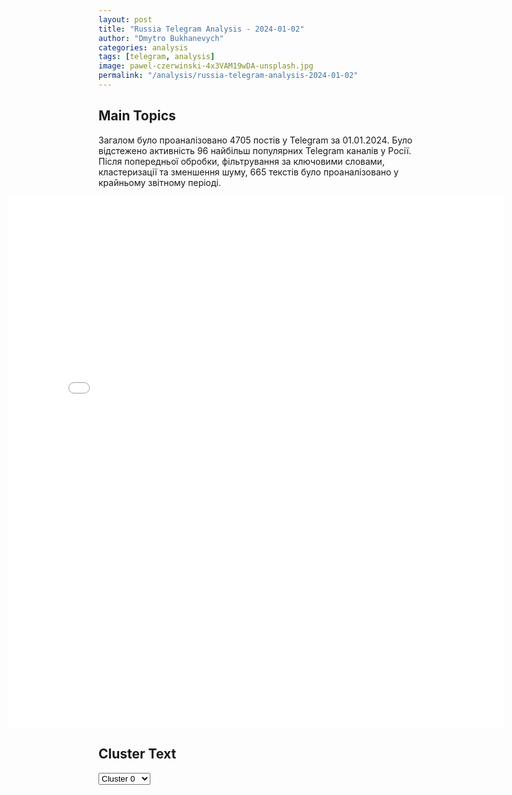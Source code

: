 ```yaml
---
layout: post
title: "Russia Telegram Analysis - 2024-01-02"
author: "Dmytro Bukhanevych"
categories: analysis
tags: [telegram, analysis]
image: pawel-czerwinski-4x3VAM19wDA-unsplash.jpg
permalink: "/analysis/russia-telegram-analysis-2024-01-02"
---
```


<style>
    /* Adjusting iframe-container styles */
    .wide-iframe-container {
        width: calc(100% + 30vw);  /* Extending the width */
        margin-left: -15vw;       /* Negative margin to push to the left */
        overflow: hidden;         /* In case the iframe content spills over */
    }

    .wide-iframe-container iframe {
        width: 100%;  /* Making the iframe take the full width of its container */
        border: none; /* Removing any borders from the iframe */
    }

    /* Toggle mechanism */
    .hidden {
        display: none;
    }
    
    .show-content-target:checked + .show-content {
        display: block;
    }
</style>

<h2>Main Topics</h2>
<p>Загалом було проаналізовано 4705 постів у Telegram за 01.01.2024. Було відстежено активність 96 найбільш популярних Telegram каналів у Росії. Після попередньої обробки, фільтрування за ключовими словами, кластеризації та зменшення шуму, 665 текстів було проаналізовано у крайньому звітному періоді.</p>
<!-- Embedding Main Plotly Visualization -->
<div class="wide-iframe-container">
    <iframe src="{{site.baseurl}}/visualizations/2024-01-02/fig_topics_time.html" height="850"></iframe>
</div>


<h2>Cluster Text</h2>

<!-- Dropdown to select a cluster -->
<select id="clusterSelector" onchange="displayClusterText()">
<option value="0">Cluster 0</option><option value="1">Cluster 1</option><option value="2">Cluster 2</option><option value="3">Cluster 3</option><option value="4">Cluster 4</option><option value="5">Cluster 5</option><option value="6">Cluster 6</option><option value="7">Cluster 7</option><option value="8">Cluster 8</option><option value="9">Cluster 9</option><option value="10">Cluster 10</option><option value="11">Cluster 11</option><option value="12">Cluster 12</option><option value="13">Cluster 13</option><option value="14">Cluster 14</option>
</select>

<!-- Display area for the selected cluster's text -->
<div id="clusterTextDisplay" class="hidden"></div>

<script type="text/javascript">
    var clusterDetails = {"0": "<b>Total Posts:</b> 37<br><b>Date:</b> 2024-01-01 15:50:23+00:00<br><b>Author:</b> ostashkonews<br><b>Link:</b> https://t.me/s/OstashkoNews/112921<br><b>Subscribers:</b> 355607<br><b>Text:</b> \u0422\u0435\u043a\u0441\u0442: \u2716\ufe0f \u0412 \u0427\u0435\u043b\u044f\u0431\u0438\u043d\u0441\u043a\u0435 \u043c\u0438\u0433\u0440\u0430\u043d\u0442\u044b \u0441 \u043f\u0430\u043b\u043a\u0430\u043c\u0438 \u0438 \u043f\u0435\u0440\u0446\u043e\u0432\u043a\u043e\u0439 \u043d\u0430\u043f\u0430\u043b\u0438 \u043d\u0430 \u0443\u0447\u0430\u0441\u0442\u043d\u0438\u043a\u043e\u0432 \u0421\u0412\u041e\u0412 \u043d\u043e\u0432\u043e\u0433\u043e\u0434\u043d\u044e\u044e \u043d\u043e\u0447\u044c \u0432\u043e\u0435\u043d\u043d\u044b\u0435 \u0441 \u0436\u0435\u043d\u0430\u043c\u0438 \u0436\u0434\u0430\u043b\u0438 \u0442\u0430\u043a\u0441\u0438 \u043d\u0430 \u0443\u043b\u0438\u0446\u0435, \u043a\u043e\u0433\u0434\u0430 \u043d\u0430 \u043d\u0438\u0445 \u043d\u0430\u043f\u0430\u043b\u0430 \u0433\u0440\u0443\u043f\u043f\u0430 \u043f\u044c\u044f\u043d\u044b\u0445 \u0438 \u0432\u043e\u043e\u0440\u0443\u0436\u0435\u043d\u043d\u044b\u0445 \u0431\u0438\u0442\u0430\u043c\u0438 \u0434\u0435\u0442\u0435\u0439 \u043c\u0438\u0433\u0440\u0430\u043d\u0442\u043e\u0432. \u041d\u0435\u0430\u0434\u0435\u043a\u0432\u0430\u0442\u044b \u043a\u0440\u0438\u0447\u0430\u043b\u0438 \u043d\u0435\u0446\u0435\u043d\u0437\u0443\u0440\u043d\u043e\u0439 \u0431\u0440\u0430\u043d\u044c\u044e \u0438 \u0432\u0435\u043b\u0438 \u0441\u0435\u0431\u044f \u043e\u0447\u0435\u043d\u044c \u0430\u0433\u0440\u0435\u0441\u0441\u0438\u0432\u043d\u043e, \u043e\u043d\u0438 \u0437\u0430\u043b\u0438\u043b\u0438 \u043f\u0435\u0440\u0446\u043e\u0432\u043a\u043e\u0439 \u0432\u0435\u0442\u0435\u0440\u0430\u043d\u0430 \u0421\u0412\u041e \u0438 \u043d\u0430\u0447\u0430\u043b\u0438 \u0434\u0440\u0430\u043a\u0443 \u0441 \u0432\u043e\u0435\u043d\u043d\u044b\u043c\u0438.\u2757\ufe0f \u0412\u043e\u0437\u0431\u0443\u0436\u0434\u0435\u043d\u043e \u0443\u0433\u043e\u043b\u043e\u0432\u043d\u043e\u0435 \u0434\u0435\u043b\u043e \u043f\u043e \u0441\u0442\u0430\u0442\u044c\u0435 \u00ab\u0445\u0443\u043b\u0438\u0433\u0430\u043d\u0441\u0442\u0432\u043e\u00bb, \u043d\u043e \u043f\u0440\u0435\u0441\u0442\u0443\u043f\u043d\u0438\u043a\u043e\u0432 \u043f\u043e\u043a\u0430 \u043d\u0435 \u043d\u0430\u0448\u043b\u0438. \u0413\u043b\u0430\u0432\u0430 \u0421\u041a \u0411\u0430\u0441\u0442\u0440\u044b\u043a\u0438\u043d \u043f\u043e\u0442\u0440\u0435\u0431\u043e\u0432\u0430\u043b \u0434\u043e\u043a\u043b\u0430\u0434 \u043e \u043d\u0430\u043f\u0430\u0434\u0435\u043d\u0438\u0438 \u043c\u0438\u0433\u0440\u0430\u043d\u0442\u043e\u0432 \u043d\u0430 \u0443\u0447\u0430\u0441\u0442\u043d\u0438\u043a\u043e\u0432 \u0421\u0412\u041e \u0432 \u0427\u0435\u043b\u044f\u0431\u0438\u043d\u0441\u043a\u0435.", "1": "<b>Total Posts:</b> 51<br><b>Date:</b> 2024-01-01 12:04:26+00:00<br><b>Author:</b> skurlatovlive<br><b>Link:</b> https://t.me/s/skurlatovlive/12411<br><b>Subscribers:</b> 354928<br><b>Text:</b> \u0422\u0435\u043a\u0441\u0442: \"\u041c\u044b \u043a\u043e\u043d\u0435\u0447\u043d\u043e \u043c\u043e\u0436\u0435\u043c \u0443\u0434\u0430\u0440\u0438\u0442\u044c \u043f\u043e \u043f\u043b\u043e\u0449\u0430\u0434\u044f\u043c \u0438 \u0432 \u041a\u0438\u0435\u0432\u0435, \u0438 \u0432 \u043b\u044e\u0431\u043e\u043c \u0434\u0440\u0443\u0433\u043e\u043c \u0433\u043e\u0440\u043e\u0434\u0435, \u044f \u043f\u043e\u043d\u0438\u043c\u0430\u044e, \u0443 \u043c\u0435\u043d\u044f \u0432\u0441\u0435 \u043a\u0438\u043f\u0438\u0442, \u043d\u043e \u0447\u0442\u043e, \u043d\u0430\u043c \u043d\u0443\u0436\u043d\u043e \u0443\u0434\u0430\u0440\u0438\u0442\u044c \u043f\u043e \u043c\u0438\u0440\u043d\u044b\u043c? \u041d\u0435\u0442, \u043c\u044b \u0431\u044c\u0451\u043c \u043f\u043e \u0432\u043e\u0435\u043d\u043d\u044b\u043c \u043e\u0431\u044a\u0435\u043a\u0442\u0430\u043c, \u0442\u0430\u043a \u0438 \u0431\u0443\u0434\u0435\u043c \u0434\u0435\u043b\u0430\u0442\u044c\" \u2014 \u041f\u0443\u0442\u0438\u043d.                                                                                   \u041f\u043e\u043b\u043d\u043e\u0441\u0442\u044c\u044e \u0441\u043e\u0433\u043b\u0430\u0441\u043d\u044b \u0441 \u0412\u043b\u0430\u0434\u0438\u043c\u0438\u0440\u043e\u043c \u0412\u043b\u0430\u0434\u0438\u043c\u0438\u0440\u043e\u0432\u0438\u0447\u0435\u043c! \u0420\u043e\u0441\u0441\u0438\u0438 \u0432 \u0446\u0435\u043b\u044f\u0445 \u043b\u0438\u043a\u0432\u0438\u0434\u0430\u0446\u0438\u0438 \u0446\u0435\u043d\u0442\u0440\u0430 \u0443\u043f\u0440\u0430\u0432\u043b\u0435\u043d\u0438\u044f \u0441\u043e \u0441\u0442\u043e\u0440\u043e\u043d\u044b \u0437\u0430\u043e\u043a\u0435\u0430\u043d\u0441\u043a\u0438\u0445 \u00ab\u043f\u0430\u0440\u0442\u043d\u0435\u0440\u043e\u0432\u00bb \u043f\u0440\u0435\u0434\u0441\u0442\u043e\u0438\u0442 (\u0438 80% \u043d\u0430\u0441\u0435\u043b\u0435\u043d\u0438\u044f \u0420\u043e\u0441\u0441\u0438\u0438 \u043f\u043e\u0434\u0434\u0435\u0440\u0436\u0438\u0432\u0430\u0435\u0442 \u044d\u0442\u043e) \u0443\u043d\u0438\u0447\u0442\u043e\u0436\u0438\u0442\u044c \u0417\u0435\u043b\u0435\u043d\u0441\u043a\u043e\u0433\u043e \u0438 \u0433\u043b\u0430\u0432\u0430\u0440\u0435\u0439 \u0443\u043a\u0440\u043e-\u0444\u0430\u0448\u0438\u0441\u0442\u0441\u043a\u043e\u0439 \u0445\u0443\u043d\u0442\u044b, \u043d\u0430\u043d\u0435\u0441\u0442\u0438 \u0443\u0434\u0430\u0440\u044b \u043f\u043e \u0412\u041e\u0415\u041d\u041d\u041e-\u041f\u041e\u041b\u0418\u0422\u0418\u0427\u0415\u0421\u041a\u0418\u041c \u0446\u0435\u043d\u0442\u0440\u0430\u043c \u043f\u0440\u0438\u043d\u044f\u0442\u0438\u044f \u0442\u0435\u0440\u0440\u043e\u0440\u0438\u0441\u0442\u0438\u0447\u0435\u0441\u043a\u0438\u0445 \u0440\u0435\u0448\u0435\u043d\u0438\u0439 \u0432 \u041a\u0438\u0435\u0432\u0435 - \u0448\u0442\u0430\u0431\u044b \u0412\u0421\u0423, \u0421\u0411\u0423, \u0413\u0423\u0420, \u043e\u0444\u0438\u0441\u0430\u043c \u0437\u0435\u043b\u0435\u043d\u0441\u043a\u043e\u0433\u043e, \u0420\u0430\u0434\u0435, \u043f\u0440\u0430\u0432\u0438\u0442\u0435\u043b\u044c\u0441\u0442\u0432\u0443 \u0441\u0430\u0442\u0430\u043d\u0438\u0441\u0442\u043e\u0432-\u043d\u0435\u043e\u0431\u0430\u043d\u0434\u0435\u0440\u043e\u0432\u0446\u0435\u0432, \u0431\u0443\u043d\u043a\u0435\u0440\u0430\u043c, \u0442\u043e \u0435\u0441\u0442\u044c \u043f\u043e \u0417\u0410\u041a\u041e\u041d\u041d\u042b\u041c \u0446\u0435\u043b\u044f\u043c \u0432\u0440\u0430\u0433\u0430, \u0430 \u043d\u0435 \u043f\u043e \u00ab\u043c\u0438\u0440\u043d\u044b\u043c \u0436\u0438\u0442\u0435\u043b\u044f\u043c\u00bb. \u041c\u0418\u0420\u041d\u041e\u0415 \u043d\u0430\u0441\u0435\u043b\u0435\u043d\u0438\u0435 \u043d\u0438\u043a\u0442\u043e \u0412\u0430\u0441 \u043d\u0435 \u043f\u0440\u0438\u0437\u044b\u0432\u0430\u0435\u0442 \u0431\u043e\u043c\u0431\u0438\u0442\u044c - \u044d\u0442\u043e \u043d\u0430\u0440\u0440\u0430\u0442\u0438\u0432\u044b \u043b\u0436\u0438\u0432\u044b\u0445 \u043b\u0438\u0431\u0435\u0440\u0430\u0441\u0442\u043e\u0432, \u043a\u043e\u0442\u043e\u0440\u044b\u0435 \u043f\u0443\u0434\u0440\u044f\u0442 \u0412\u0430\u043c \u043c\u043e\u0437\u0433\u0438 \u0438 \u043d\u0435 \u0434\u0430\u044e\u0442 \u043f\u0440\u0438\u043d\u044f\u0442\u044c \u0441\u043f\u0440\u0430\u0432\u0435\u0434\u043b\u0438\u0432\u043e\u0435 \u0440\u0435\u0448\u0435\u043d\u0438\u0435 \u043f\u043e \u043d\u0430\u0441\u0442\u0443\u043f\u043b\u0435\u043d\u0438\u044e \u0438 \u0443\u043d\u0438\u0447\u0442\u043e\u0436\u0435\u043d\u0438\u044e \u0432\u0440\u0430\u0433\u0430, \u0434\u043b\u044f \u0447\u0435\u0433\u043e \u0443 \u043d\u0430\u0441 \u0435\u0441\u0442\u044c \u0432\u0441\u0435 \u0432\u043e\u0437\u043c\u043e\u0436\u043d\u043e\u0441\u0442\u0438 \u0438 \u0441\u0438\u043b\u044b, \u043d\u043e \u043d\u0435\u0442 \u043f\u043e\u043b\u0438\u0442\u0438\u0447\u0435\u0441\u043a\u043e\u0433\u043e \u0440\u0435\u0448\u0435\u043d\u0438\u044f. \u0416\u0434\u0451\u043c \u0432 \u043d\u043e\u0432\u043e\u043c \u0433\u043e\u0434\u0443, \u0436\u0435\u043b\u0430\u0442\u0435\u043b\u044c\u043d\u043e \u0432 \u044f\u043d\u0432\u0430\u0440\u0435, \u0448\u0438\u0440\u043e\u043a\u043e\u0433\u043e \u043d\u0430\u0441\u0442\u0443\u043f\u043b\u0435\u043d\u0438\u044f \u0438 \u0434\u0432\u0438\u0436\u0435\u043d\u0438\u044f \u043a \u041f\u043e\u0431\u0435\u0434\u0435, \u043a\u043e\u0442\u043e\u0440\u043e\u0435 \u0434\u043b\u044f \u043f\u043e\u0434\u0430\u0432\u043b\u044f\u044e\u0449\u0435\u0433\u043e \u0431\u043e\u043b\u044c\u0448\u0438\u043d\u0441\u0442\u0432\u0430 \u0440\u043e\u0441\u0441\u0438\u044f\u043d \u0431\u0443\u0434\u0435\u0442 \u0441\u0447\u0438\u0442\u0430\u0442\u044c\u0441\u044f \u0434\u043e\u0441\u0442\u0438\u0433\u043d\u0443\u0442\u043e\u0439 \u041b\u0418\u0428\u042c \u043f\u0440\u0438 \u043e\u0434\u043d\u043e\u043c \u0443\u0441\u043b\u043e\u0432\u0438\u0438 - \u0444\u0438\u043d\u0430\u043b\u044c\u043d\u043e\u043c \u043f\u0440\u0438\u0441\u043e\u0435\u0434\u0438\u043d\u0435\u043d\u0438\u0438 \u0431\u044b\u0432\u0448\u0435\u0433\u043e \"\u0433\u043e\u0441\u0443\u0434\u0430\u0440\u0441\u0442\u0432\u0430\" \u0443\u043a\u0440\u0430\u0438\u043d\u0430 \u043a \u0420\u043e\u0441\u0441\u0438\u0439\u0441\u043a\u043e\u0439 \u0424\u0435\u0434\u0435\u0440\u0430\u0446\u0438\u0438. \u041a\u043e\u043d\u0435\u0447\u043d\u043e, \u043c\u044b \u043f\u043e\u0434\u0434\u0435\u0440\u0436\u0438\u0432\u0430\u0435\u043c \u043d\u0430\u0448\u0435\u0433\u043e \u041f\u0440\u0435\u0437\u0438\u0434\u0435\u043d\u0442\u0430 \u0438 \u0443\u0432\u0435\u0440\u0435\u043d\u044b, \u0447\u0442\u043e \u043e\u043d \u043e\u0434\u0435\u0440\u0436\u0438\u0442 \u0443\u0431\u0435\u0434\u0438\u0442\u0435\u043b\u044c\u043d\u0443\u044e \u041f\u043e\u0431\u0435\u0434\u0443 \u043d\u0430 \u0432\u044b\u0431\u043e\u0440\u0430\u0445. \u0418 \u043d\u0430\u043c \u0436\u0438\u0437\u043d\u0435\u043d\u043d\u043e \u043d\u0435\u043e\u0431\u0445\u043e\u0434\u0438\u043c\u043e \u0434\u043e\u0431\u0438\u0442\u044c\u0441\u044f \u043f\u043e\u0440\u0430\u0436\u0435\u043d\u0438\u044f \u0432\u043d\u0443\u0442\u0440\u0435\u043d\u043d\u0435\u0433\u043e \u0432\u0440\u0430\u0433\u0430, \u0448\u0435\u0441\u0442\u043e\u0439 \u043a\u043e\u043b\u043e\u043d\u043d\u044b \u0432\u043e \u0432\u043b\u0430\u0441\u0442\u0438 \u0438 \u043f\u043e\u0434\u043a\u043e\u043d\u0442\u0440\u043e\u043b\u044c\u043d\u044b\u0445 \u0435\u0439 \u0446\u0435\u043d\u0442\u0440\u0430\u043b\u044c\u043d\u044b\u0445 \u0421\u041c\u0418, \"\u043f\u0430\u0440\u0442\u0438\u0438 \u043c\u0438\u0440\u0430 \u0438 \u0438\u0437\u043c\u0435\u043d\u044b\", \u043a\u043e\u0442\u043e\u0440\u044b\u0435 \u043a\u0430\u043a \u0440\u0430\u0437 \u0438 \u0443\u0432\u0435\u0449\u0435\u0432\u0430\u044e\u0442 \u043e \u043f\u0440\u0435\u0434\u0430\u0442\u0435\u043b\u044c\u0441\u043a\u043e\u043c \u0440\u0435\u0448\u0435\u043d\u0438\u0438 \u043f\u043e \u0441\u043e\u0445\u0440\u0430\u043d\u0435\u043d\u0438\u044e \"\u043d\u0435\u0437\u0430\u0432\u0438\u0441\u0438\u043c\u043e\u0439\" \u0443\u043a\u0440\u0430\u0438\u043d\u044b, \u0431\u0430\u043d\u0434\u044b \u0437\u0435\u043b\u0435\u043d\u0441\u043a\u043e\u0433\u043e \u0438 \u043d\u0435\u0434\u043e\u043f\u0443\u0449\u0435\u043d\u0438\u044e \u043f\u0440\u043e\u0432\u0435\u0434\u0435\u043d\u0438\u044f \u043f\u043e\u043b\u0438\u0442\u0438\u043a\u0438 \u0438\u0440\u0440\u0435\u0434\u0435\u043d\u0442\u044b, \u0442\u043e \u0435\u0441\u0442\u044c \u0432\u043e\u0441\u0441\u043e\u0435\u0434\u0438\u043d\u0435\u043d\u0438\u044f \u0442\u0440\u0438\u0435\u0434\u0438\u043d\u043e\u0433\u043e \u0440\u0443\u0441\u0441\u043a\u043e\u0433\u043e \u043d\u0430\u0440\u043e\u0434\u0430 \u0432 \u043e\u0434\u043d\u043e \u0433\u043e\u0441\u0443\u0434\u0430\u0440\u0441\u0442\u0432\u043e, \u0440\u0430\u0441\u0447\u043b\u0435\u043d\u0451\u043d\u043d\u043e\u0435 \u043f\u0440\u0435\u0441\u0442\u0443\u043f\u043d\u044b\u043c\u0438 \u0431\u0435\u043b\u043e\u0432\u0435\u0436\u0441\u043a\u0438\u043c\u0438 \u0441\u043e\u0433\u043b\u0430\u0448\u0435\u043d\u0438\u044f\u043c\u0438 1991 \u0433. \u0432\u043e\u043f\u0440\u0435\u043a\u0438 \u0440\u0435\u0448\u0435\u043d\u0438\u044f\u043c \u0440\u0430\u043d\u0435\u0435 \u043f\u0440\u043e\u0432\u0435\u0434\u0435\u043d\u043d\u043e\u0433\u043e \u0420\u0435\u0444\u0435\u0440\u0435\u043d\u0434\u0443\u043c\u0430 \u043e \u0441\u043e\u0445\u0440\u0430\u043d\u0435\u043d\u0438\u0438 \u0421\u0421\u0421\u0420. \u0422\u0430\u043a\u043e\u0432 \u043d\u0430\u0448 \u043d\u0430\u0440\u043e\u0434\u043d\u044b\u0439 \u0438\u0437\u0431\u0438\u0440\u0430\u0442\u0435\u043b\u044c\u043d\u044b\u0439 \u041d\u0410\u041a\u0410\u0417: \u0432 \u0443\u0441\u043b\u043e\u0432\u0438\u044f\u0445 \u0438\u0433\u0440\u044b, \u0437\u0430\u0442\u0435\u044f\u043d\u043d\u043e\u0439 \u043d\u0435 \u043d\u0430\u043c\u0438, \u044d\u0442\u043e \u0441\u0442\u0430\u0432\u043a\u0430 \u043c\u0435\u0436\u0434\u0443 \u0436\u0438\u0437\u043d\u044c\u044e \u0438 \u0441\u043c\u0435\u0440\u0442\u044c\u044e. \u0418 \u043f\u0440\u0438\u0448\u043b\u043e \u0432\u0440\u0435\u043c\u044f \u043d\u0430\u043a\u043e\u043d\u0435\u0446-\u0442\u043e \u043f\u0440\u0438\u043d\u044f\u0442\u044c \u0441\u0443\u0434\u044c\u0431\u043e\u043d\u043e\u0441\u043d\u043e\u0435 \u0440\u0435\u0448\u0435\u043d\u0438\u0435. \u0418\u0431\u043e \u0442\u0440\u0435\u0442\u044c\u0435\u0433\u043e \u043d\u0435 \u0434\u0430\u043d\u043e\u2026", "2": "<b>Total Posts:</b> 21<br><b>Date:</b> 2024-01-01 18:24:14+00:00<br><b>Author:</b> dmitrynikotin<br><b>Link:</b> https://t.me/s/dmitrynikotin/15979<br><b>Subscribers:</b> 640596<br><b>Text:</b> \u0422\u0435\u043a\u0441\u0442: \u2757\ufe0f\ud83c\uddec\ud83c\udde7\u041b\u043e\u043d\u0434\u043e\u043d \u043d\u0430\u043c\u0435\u0440\u0435\u043d \u0437\u0430\u0442\u044f\u043d\u0443\u0442\u044c \u0443\u043a\u0440\u0430\u0438\u043d\u0441\u043a\u0438\u0439 \u043a\u043e\u043d\u0444\u043b\u0438\u043a\u0442, \u0441\u043e\u043e\u0431\u0449\u0430\u0435\u0442 The Times \u0441\u043e \u0441\u0441\u044b\u043b\u043a\u043e\u0439 \u043d\u0430 \u0438\u043d\u0444\u043e\u0440\u043c\u0430\u0442\u043e\u0440\u0430 \u0438\u0437 \u043f\u0440\u0430\u0432\u0438\u0442\u0435\u043b\u044c\u0441\u0442\u0432\u0435\u043d\u043d\u044b\u0445 \u0447\u0438\u043d\u043e\u0432\u043d\u0438\u043a\u043e\u0432.\"\u0412\u0435\u043b\u0438\u043a\u043e\u0431\u0440\u0438\u0442\u0430\u043d\u0438\u044f \u0438 \u0434\u0440\u0443\u0433\u0438\u0435 \u0435\u0432\u0440\u043e\u043f\u0435\u0439\u0441\u043a\u0438\u0435 \u0441\u0442\u0440\u0430\u043d\u044b \"\u0437\u0430\u043f\u0443\u0441\u0442\u0438\u043b\u0438 \u043c\u0435\u0445\u0430\u043d\u0438\u0437\u043c\", \u0447\u0442\u043e\u0431\u044b \u0433\u0430\u0440\u0430\u043d\u0442\u0438\u0440\u043e\u0432\u0430\u0442\u044c \u043f\u043e\u043c\u043e\u0449\u044c \u0423\u043a\u0440\u0430\u0438\u043d\u0435 (\u0432 \u043a\u043e\u043d\u0444\u043b\u0438\u043a\u0442\u0435) \u043f\u0440\u043e\u0442\u0438\u0432 \u0420\u043e\u0441\u0441\u0438\u0438 \u0431\u0435\u0437 \u0443\u0447\u0430\u0441\u0442\u0438\u044f \u0421\u0428\u0410, \u0435\u0441\u043b\u0438 \u0414\u043e\u043d\u0430\u043b\u044c\u0434 \u0422\u0440\u0430\u043c\u043f \u043f\u0440\u0438\u0434\u0435\u0442 \u043a \u0432\u043b\u0430\u0441\u0442\u0438\", \u0441\u043e\u043e\u0431\u0449\u0430\u0435\u0442 \u0433\u0430\u0437\u0435\u0442\u0430.\u0414\u043b\u044f \u044d\u0442\u043e\u0433\u043e \u0431\u0440\u0438\u0442\u0430\u043d\u0441\u043a\u0438\u0435 \u043c\u0438\u043d\u0438\u0441\u0442\u0440\u044b \u043f\u044b\u0442\u0430\u044e\u0442\u0441\u044f \u043d\u0430\u0440\u0430\u0441\u0442\u0438\u0442\u044c \u043f\u0440\u043e\u0438\u0437\u0432\u043e\u0434\u0441\u0442\u0432\u0435\u043d\u043d\u044b\u0435 \u043c\u043e\u0449\u043d\u043e\u0441\u0442\u0438 \u043f\u043e \u0432\u0441\u0435\u043c\u0443 \u043a\u043e\u043d\u0442\u0438\u043d\u0435\u043d\u0442\u0443, \u0447\u0442\u043e\u0431\u044b \u043f\u0440\u043e\u0434\u043b\u0438\u0442\u044c \u043a\u043e\u043d\u0444\u043b\u0438\u043a\u0442 \u0441 \u0420\u0424.\u0414\u043c\u0438\u0442\u0440\u0438\u0439 \u041d\u0438\u043a\u043e\u0442\u0438\u043d. \u041f\u043e\u0434\u043f\u0438\u0441\u0430\u0442\u044c\u0441\u044f!", "3": "<b>Total Posts:</b> 17<br><b>Date:</b> 2024-01-01 20:04:11+00:00<br><b>Author:</b> bbbreaking<br><b>Link:</b> https://t.me/s/bbbreaking/172779<br><b>Subscribers:</b> 1554028<br><b>Text:</b> \u0422\u0435\u043a\u0441\u0442: \u26a1\ufe0f\u0412\u043e\u0435\u043d\u043d\u044b\u0435 \u043a\u0430\u0442\u0435\u0440\u0430 \u0445\u0443\u0441\u0438\u0442\u043e\u0432 \u0438 \u0430\u043c\u0435\u0440\u0438\u043a\u0430\u043d\u0441\u043a\u0438\u0439 \u043a\u043e\u0440\u0430\u0431\u043b\u044c \u0441\u0442\u043e\u043b\u043a\u043d\u0443\u043b\u0438\u0441\u044c \u0432 \u041a\u0440\u0430\u0441\u043d\u043e\u043c \u043c\u043e\u0440\u0435 \u2014 Sky News Arabia \u0441\u043e \u0441\u0441\u044b\u043b\u043a\u043e\u0439 \u043d\u0430 \u0439\u0435\u043c\u0435\u043d\u0441\u043a\u0438\u0435 \u0438\u0441\u0442\u043e\u0447\u043d\u0438\u043a\u0438", "4": "<b>Total Posts:</b> 18<br><b>Date:</b> 2024-01-01 04:20:27+00:00<br><b>Author:</b> mod_russia<br><b>Link:</b> https://t.me/s/mod_russia/34202<br><b>Subscribers:</b> 530814<br><b>Text:</b> \u0422\u0435\u043a\u0441\u0442: \u0420\u0430\u0441\u0447\u0435\u0442\u044b \u0420\u0421\u0417\u041e \u00ab\u0413\u0440\u0430\u0434\u00bb \u0433\u0440\u0443\u043f\u043f\u0438\u0440\u043e\u0432\u043a\u0438 \u0432\u043e\u0439\u0441\u043a \u00ab\u0414\u043d\u0435\u043f\u0440\u00bb \u0443\u043d\u0438\u0447\u0442\u043e\u0436\u0438\u043b\u0438 \u0436\u0438\u0432\u0443\u044e \u0441\u0438\u043b\u0443 \u043f\u0440\u043e\u0442\u0438\u0432\u043d\u0438\u043a\u0430 \u043d\u0430 \u043f\u0440\u0430\u0432\u043e\u043c \u0431\u0435\u0440\u0435\u0433\u0443 \u0414\u043d\u0435\u043f\u0440\u0430\u0420\u0430\u0441\u0447\u0435\u0442\u044b \u0431\u043e\u0435\u0432\u044b\u0445 \u043c\u0430\u0448\u0438\u043d \u043f\u043e\u043b\u0443\u0447\u0438\u043b\u0438 \u043e\u0442 \u0430\u0440\u0442\u043a\u043e\u0440\u0440\u0435\u043a\u0442\u0438\u0440\u043e\u0432\u0449\u0438\u043a\u043e\u0432 \u043a\u043e\u043e\u0440\u0434\u0438\u043d\u0430\u0442\u044b \u0441\u043a\u043e\u043f\u043b\u0435\u043d\u0438\u044f \u0436\u0438\u0432\u043e\u0439 \u0441\u0438\u043b\u044b \u0412\u0421\u0423. \u041f\u043e\u0441\u043b\u0435 \u043d\u0435\u0441\u043a\u043e\u043b\u044c\u043a\u0438\u0445 \u043f\u0440\u0438\u0441\u0442\u0440\u0435\u043b\u043e\u0447\u043d\u044b\u0445 \u0432\u044b\u0441\u0442\u0440\u0435\u043b\u043e\u0432 \u0440\u0430\u0441\u0447\u0435\u0442 \u00ab\u0413\u0440\u0430\u0434\u0430\u00bb \u0437\u0430\u043b\u043f\u043e\u043c \u043e\u0442\u043f\u0440\u0430\u0432\u0438\u043b \u0432\u0435\u0441\u044c \u043e\u0441\u0442\u0430\u0432\u0448\u0438\u0439\u0441\u044f \u00ab\u043f\u0430\u043a\u0435\u0442\u00bb \u043f\u043e \u043f\u0440\u043e\u0442\u0438\u0432\u043d\u0438\u043a\u0443.\u0421\u043b\u0430\u0436\u0435\u043d\u043d\u0430\u044f \u0440\u0430\u0431\u043e\u0442\u0430 \u0440\u0435\u0430\u043a\u0442\u0438\u0432\u043d\u043e\u0439 \u0430\u0440\u0442\u0438\u043b\u043b\u0435\u0440\u0438\u0438 \u0438 \u043f\u043e\u0434\u0440\u0430\u0437\u0434\u0435\u043b\u0435\u043d\u0438\u0439 \u0440\u0430\u0437\u0432\u0435\u0434\u043a\u0438 \u043f\u043e\u0437\u0432\u043e\u043b\u044f\u0435\u0442 \u043e\u043f\u0435\u0440\u0430\u0442\u0438\u0432\u043d\u043e \u0443\u043d\u0438\u0447\u0442\u043e\u0436\u0430\u0442\u044c \u0432\u043d\u043e\u0432\u044c \u0432\u044b\u044f\u0432\u043b\u0435\u043d\u043d\u044b\u0435 \u0446\u0435\u043b\u0438.\ud83d\udd39\u00a0\u041c\u0438\u043d\u043e\u0431\u043e\u0440\u043e\u043d\u044b \u0420\u043e\u0441\u0441\u0438\u0438", "5": "<b>Total Posts:</b> 21<br><b>Date:</b> 2024-01-01 14:32:46+00:00<br><b>Author:</b> wargonzo<br><b>Link:</b> https://t.me/s/wargonzo/17356<br><b>Subscribers:</b> 1096480<br><b>Text:</b> \u0422\u0435\u043a\u0441\u0442: \u26a1\ufe0f\u0412\u0438\u0434\u0435\u043e\u26a1\ufe0f\u041a\u0430\u043a \u043e\u0442\u043f\u0440\u0430\u0437\u0434\u043d\u043e\u0432\u0430\u043b\u0438 \u041d\u043e\u0432\u044b\u0439 \u0433\u043e\u0434 \u0433\u043e\u0440\u043b\u043e\u0432\u0441\u043a\u0438\u0435 \u0430\u0440\u0442\u0438\u043b\u043b\u0435\u0440\u0438\u0441\u0442\u044b\u26a1\ufe0f\u041a\u043e\u043c\u0430\u043d\u0434\u0430 @wargonzo \u043f\u0440\u0438\u0432\u0435\u0437\u043b\u0430 \u0442\u043e\u0440\u0442 \u00ab\u0411\u043e\u0433\u0435\u043c\u0430\u00bb \u0434\u043b\u044f \u0432\u043e\u0435\u043d\u043d\u043e\u0439 \u0431\u043e\u0433\u0435\u043c\u044b \u2013 \u0440\u0435\u0430\u043a\u0442\u0438\u0432\u0449\u0438\u043a\u043e\u0432 \u0438\u0437 \u0430\u0440\u0442\u0438\u043b\u043b\u0435\u0440\u0438\u0439\u0441\u043a\u043e\u0433\u043e \u0434\u0438\u0432\u0438\u0437\u0438\u043e\u043d\u0430 \u00ab\u041a\u043e\u0440\u0441\u044b\u00bb 132-\u043e\u0439 \u0413\u043e\u0440\u043b\u043e\u0432\u0441\u043a\u043e\u0439 \u0431\u0440\u0438\u0433\u0430\u0434\u044b.\u041f\u0430\u0440\u043d\u0438, \u043a\u043e\u043d\u0435\u0447\u043d\u043e \u0436\u0435, \u0440\u0430\u0431\u043e\u0442\u0430\u044e\u0442 \u0438 \u0432 \u043f\u0440\u0430\u0437\u0434\u043d\u0438\u043a\u0438, \u043d\u043e \u043e\u0442\u043c\u0435\u0442\u0438\u0442\u044c \u041d\u043e\u0432\u044b\u0439 \u0433\u043e\u0434 \u043c\u043e\u0436\u043d\u043e \u0438 \u043d\u0430 \u043f\u0435\u0440\u0435\u0434\u043e\u0432\u043e\u0439. \u0414\u043b\u044f \u0443\u043a\u0440\u0430\u0438\u043d\u0441\u043a\u0438\u0445 \u043d\u0435\u043e\u043d\u0430\u0446\u0438\u0441\u0442\u043e\u0432 \u0443 \u043d\u0438\u0445 \u0442\u043e\u0436\u0435 \u0435\u0441\u0442\u044c \u043d\u043e\u0432\u043e\u0433\u043e\u0434\u043d\u0438\u0439 \u00ab\u0442\u043e\u0440\u0442\u00bb \u2013 \u043d\u0430\u0437\u044b\u0432\u0430\u0435\u0442\u0441\u044f \u00ab\u0422\u0440\u0438\u0441\u0442\u0430-\u0442\u0440\u0438\u0434\u0446\u0430\u0442\u044c-\u0442\u0440\u0438\u00bb.\u0410 \u043f\u043e\u043b\u043d\u044b\u0439 \u0440\u0435\u043f\u043e\u0440\u0442\u0430\u0436 \u0441 \u0414\u043e\u043d\u0435\u0446\u043a\u043e\u0433\u043e \u043d\u0430\u043f\u0440\u0430\u0432\u043b\u0435\u043d\u0438\u044f \u0441\u043c\u043e\u0442\u0440\u0438\u0442\u0435 \u0443\u0436\u0435 \u0441\u0435\u0433\u043e\u0434\u043d\u044f \u0432\u0435\u0447\u0435\u0440\u043e\u043c \u043d\u0430 \u043d\u0430\u0448\u0435\u043c \u043a\u0430\u043d\u0430\u043b\u0435. @wargonzo*\u043d\u0430\u0448 \u043f\u0440\u043e\u0435\u043a\u0442 \u0441\u0443\u0449\u0435\u0441\u0442\u0432\u0443\u0435\u0442 \u043d\u0430 \u0441\u0440\u0435\u0434\u0441\u0442\u0432\u0430 \u043f\u043e\u0434\u043f\u0438\u0441\u0447\u0438\u043a\u043e\u0432, \u043a\u0430\u0440\u0442\u0430 \u0434\u043b\u044f \u043f\u043e\u043c\u043e\u0449\u04384279 3806 9842 9521", "6": "<b>Total Posts:</b> 18<br><b>Date:</b> 2024-01-01 13:11:02+00:00<br><b>Author:</b> zhest_belgorod<br><b>Link:</b> https://t.me/s/zhest_belgorod/36723<br><b>Subscribers:</b> 442715<br><b>Text:</b> \u0422\u0435\u043a\u0441\u0442: \u2757\ufe0f\u041f\u043e\u0434 \u043e\u0431\u0441\u0442\u0440\u0435\u043b \u0412\u0421\u0423 \u043f\u043e\u043f\u0430\u043b\u043e \u0441\u0435\u043b\u043e \u0411\u043e\u0433\u0443\u043d \u0413\u043e\u0440\u043e\u0434\u043e\u043a \u0411\u043e\u0440\u0438\u0441\u043e\u0432\u0441\u043a\u043e\u0433\u043e \u0440\u0430\u0439\u043e\u043d\u0430\u00ab\u041f\u043e\u0441\u0442\u0440\u0430\u0434\u0430\u0432\u0448\u0438\u0445 \u043d\u0435\u0442. \u041e\u0434\u0438\u043d \u0438\u0437 \u0441\u043d\u0430\u0440\u044f\u0434\u043e\u0432 \u043b\u0435\u0433 \u043d\u0430 \u0442\u0435\u0440\u0440\u0438\u0442\u043e\u0440\u0438\u044e \u0447\u0430\u0441\u0442\u043d\u043e\u0433\u043e \u0436\u0438\u043b\u043e\u0433\u043e \u0434\u043e\u043c\u043e\u0432\u043b\u0430\u0434\u0435\u043d\u0438\u044f - \u043f\u043e\u0432\u0440\u0435\u0436\u0434\u0435\u043d\u0430 \u043f\u0440\u0438\u0441\u0442\u0440\u043e\u0439\u043a\u0430, \u0432 \u0441\u043e\u0441\u0435\u0434\u043d\u0435\u043c \u0434\u043e\u043c\u0435 \u0432\u0437\u0440\u044b\u0432\u043d\u043e\u0439 \u0432\u043e\u043b\u043d\u043e\u0439 \u0432\u044b\u0431\u0438\u043b\u043e \u043e\u043a\u043d\u0430. \u041f\u043e\u0434\u043e\u043c\u043e\u0432\u043e\u0439 \u043e\u0431\u0445\u043e\u0434 \u0442\u0435\u0440\u0440\u0438\u0442\u043e\u0440\u0438\u0438 \u043f\u0440\u043e\u0434\u043e\u043b\u0436\u0430\u0435\u0442\u0441\u044f\u00bb, \u2014 \u0441\u043e\u043e\u0431\u0449\u0438\u043b \u0433\u0443\u0431\u0435\u0440\u043d\u0430\u0442\u043e\u0440.\ud83d\udd25 \u0416\u0435\u0441\u0442\u044c \u0411\u0435\u043b\u0433\u043e\u0440\u043e\u0434 - \u043f\u043e\u0434\u043f\u0438\u0441\u0430\u0442\u044c\u0441\u044f", "7": "<b>Total Posts:</b> 31<br><b>Date:</b> 2024-01-01 07:53:01+00:00<br><b>Author:</b> veraafanasyeva<br><b>Link:</b> https://t.me/s/veraafanasyeva/28119<br><b>Subscribers:</b> 227888<br><b>Text:</b> \u0422\u0435\u043a\u0441\u0442: \u00ab\u041e\u0434\u0435\u0441\u0441\u0430. \u041f\u0435\u0440\u0432\u044b\u0435 10 \u043c\u0438\u043d\u0443\u0442 2024-\u0433\u043e \u0433\u043e\u0434\u0430. \u0410\u0442\u0430\u043a\u0430 \u0438\u0440\u0430\u043d\u0441\u043a\u0438\u043c\u0438 \u0448\u0430\u0445\u0435\u0434\u0430\u043c\u0438. \u0417\u0435\u043d\u0438\u0442\u043a\u0438 \u0443\u0436\u0435 \u0437\u0430\u0442\u0438\u0445\u043b\u0438, \u0430 \u043a\u0440\u0438\u043a\u0438  \"\u041f\u0443\u0442\u0438\u043d - \u0445\u2026!\u201d \u043d\u0435\u0442.\u0422\u0430\u043a\u043e\u0439 \u0442\u0435\u043f\u0435\u0440\u044c \u0442\u0443\u0442 \u0441\u0430\u043b\u044e\u0442\u00bb\u042d\u0442\u043e\u0439 \u043d\u043e\u0447\u044c\u044e \u0420\u043e\u0441\u0441\u0438\u044f \u0430\u0442\u0430\u043a\u043e\u0432\u0430\u043b\u0430 96-\u044e \u0411\u041f\u041b\u0410 \u041e\u0434\u0435\u0441\u0441\u0443, \u041d\u0438\u043a\u043e\u043b\u0430\u0435\u0432, \u0414\u043d\u0435\u043f\u0440 \u0438 \u041b\u044c\u0432\u043e\u0432.\u0411\u043e\u043b\u044c\u0448\u0443\u044e \u0447\u0430\u0441\u0442\u044c \u0431\u0435\u0441\u043f\u0438\u043b\u043e\u0442\u043d\u0438\u043a\u043e\u0432 \u0441\u0431\u0438\u043b\u0438,\u043d\u043e \u0435\u0441\u0442\u044c \u0438 \u043f\u0440\u0438\u043b\u0451\u0442\u044b.\u0412 \u041e\u0434\u0435\u0441\u0441\u0435  \u043f\u043e\u043f\u0430\u0434\u0430\u043d\u0438\u0435 \u0432 \u0436\u0438\u043b\u043e\u0439 \u0434\u043e\u043c, \u0435\u0441\u0442\u044c \u0436\u0435\u0440\u0442\u0432\u044b.\u0412\u043e \u041b\u044c\u0432\u043e\u0432\u0441\u043a\u043e\u0439 \u043e\u0431\u043b\u0430\u0441\u0442\u0438 \u043f\u043e\u043f\u0430\u043b\u0438 \u0432 \u0434\u0432\u0430 \u043e\u0431\u044a\u0435\u043a\u0442\u0430 \u043d\u0430\u0446\u0438\u043e\u043d\u0430\u043b\u044c\u043d\u043e\u0439 \u043f\u0430\u043c\u044f\u0442\u0438 - \u0432 \u0443\u043d\u0438\u0432\u0435\u0440\u0441\u0438\u0442\u0435\u0442 \u0432 \u0414\u0443\u0431\u043b\u044f\u043d\u0430\u0445 \u0438\u00a0\u0432 \u043c\u0443\u0437\u0435\u0439 \u0420\u043e\u043c\u0430\u043d\u0430 \u0428\u0443\u0445\u0435\u0432\u0438\u0447\u0430 \u043d\u0430 \u0411\u0435\u043b\u043e\u0433\u043e\u0440\u0449\u0435.\u00a0", "8": "<b>Total Posts:</b> 20<br><b>Date:</b> 2024-01-01 02:11:23+00:00<br><b>Author:</b> chp_donetska<br><b>Link:</b> https://t.me/s/chp_donetska/78190<br><b>Subscribers:</b> 318381<br><b>Text:</b> \u0422\u0435\u043a\u0441\u0442: \u041f\u043e\u0441\u043b\u0435\u0434\u0441\u0442\u0432\u0438\u044f \u0432\u0430\u0440\u0432\u0430\u0440\u0441\u043a\u0438\u0445 \u043e\u0431\u0441\u0442\u0440\u0435\u043b\u043e\u0432 \u0412\u0421\u0423 \u0432 \u043d\u043e\u0432\u043e\u0433\u043e\u0434\u043d\u044e\u044e \u043d\u043e\u0447\u044c \u0432 \u0414\u043e\u043d\u0435\u0446\u043a\u0435\u041f\u0440\u0438\u0441\u043b\u0430\u0442\u044c \u0444\u043e\u0442\u043e/\u0432\u0438\u0434\u0435\u043e:\ud83d\udc47@chpdonetskdnr_bot\u041f\u043e\u0434\u043f\u0438\u0441\u0430\u0442\u044c\u0441\u044f \u043d\u0430 \u043a\u0430\u043d\u0430\u043b", "9": "<b>Total Posts:</b> 29<br><b>Date:</b> 2024-01-01 07:16:40+00:00<br><b>Author:</b> tvrain<br><b>Link:</b> https://t.me/s/tvrain/73440<br><b>Subscribers:</b> 412019<br><b>Text:</b> \u0422\u0435\u043a\u0441\u0442: \u0414\u043e\u043d\u0435\u0446\u043a \u043f\u043e\u043f\u0430\u043b \u043f\u043e\u0434 \u043e\u0431\u0441\u0442\u0440\u0435\u043b \u0432 \u043d\u043e\u0432\u043e\u0433\u043e\u0434\u043d\u044e\u044e \u043d\u043e\u0447\u044c. \u041f\u043e\u0433\u0438\u0431\u043b\u0438 \u0447\u0435\u0442\u044b\u0440\u0435 \u0447\u0435\u043b\u043e\u0432\u0435\u043a\u0430\u0414\u043e\u043d\u0435\u0446\u043a \u0432 \u043d\u043e\u0447\u044c \u043d\u0430 1 \u044f\u043d\u0432\u0430\u0440\u044f \u043f\u043e\u043f\u0430\u043b \u043f\u043e\u0434 \u043c\u0430\u0441\u0441\u0438\u0440\u043e\u0432\u0430\u043d\u043d\u044b\u0439 \u043e\u0431\u0441\u0442\u0440\u0435\u043b \u0412\u0421\u0423 \u0438\u0437 \u0440\u0435\u0430\u043a\u0442\u0438\u0432\u043d\u044b\u0445 \u0441\u0438\u0441\u0442\u0435\u043c \u0437\u0430\u043b\u043f\u043e\u0432\u043e\u0433\u043e \u043e\u0433\u043d\u044f, \u0441\u043e\u043e\u0431\u0449\u0438\u043b \u0433\u043b\u0430\u0432\u0430 \u0441\u0430\u043c\u043e\u043f\u0440\u043e\u0432\u043e\u0437\u0433\u043b\u0430\u0448\u0435\u043d\u043d\u043e\u0439 \u0414\u041d\u0420 \u0414\u0435\u043d\u0438\u0441 \u041f\u0443\u0448\u0438\u043b\u0438\u043d.\u041f\u043e \u0435\u0433\u043e \u0441\u043b\u043e\u0432\u0430\u043c, \u0430\u0442\u0430\u043a\u0435 \u043f\u043e\u0434\u0432\u0435\u0440\u0433\u043b\u0438\u0441\u044c \u0446\u0435\u043d\u0442\u0440 \u0433\u043e\u0440\u043e\u0434\u0430, \u0430 \u0442\u0430\u043a\u0436\u0435 \u041a\u0430\u043b\u0438\u043d\u0438\u043d\u0441\u043a\u0438\u0439 \u0438 \u0411\u0443\u0434\u0435\u043d\u043d\u043e\u0432\u0441\u043a\u0438\u0439 \u0440\u0430\u0439\u043e\u043d\u044b. \u0422\u0410\u0421\u0421 \u043f\u0438\u0448\u0435\u0442, \u0447\u0442\u043e \u043f\u043e\u0434 \u043e\u0431\u0441\u0442\u0440\u0435\u043b\u043e\u043c \u0432 \u0447\u0430\u0441\u0442\u043d\u043e\u0441\u0442\u0438 \u043e\u043a\u0430\u0437\u0430\u043b\u0430\u0441\u044c \u0433\u043e\u0441\u0442\u0438\u043d\u0438\u0446\u0430 \u00ab\u0414\u043e\u043d\u0431\u0430\u0441\u0441 \u041f\u0430\u043b\u0430\u0441\u00bb.\u0412 \u0440\u0435\u0437\u0443\u043b\u044c\u0442\u0430\u0442\u0435 \u0430\u0442\u0430\u043a\u0438 \u043f\u043e\u0433\u0438\u0431\u043b\u0438 \u0447\u0435\u0442\u044b\u0440\u0435 \u0447\u0435\u043b\u043e\u0432\u0435\u043a\u0430 \u0438 \u0435\u0449\u0435 13 \u043f\u043e\u043b\u0443\u0447\u0438\u043b\u0438 \u0440\u0430\u043d\u0435\u043d\u0438\u044f, \u0443\u0442\u0432\u0435\u0440\u0436\u0434\u0430\u0435\u0442 \u041f\u0443\u0448\u0438\u043b\u0438\u043d.\u0423\u043a\u0440\u0430\u0438\u043d\u0441\u043a\u0430\u044f \u0441\u0442\u043e\u0440\u043e\u043d\u0430 \u0441\u043e\u043e\u0431\u0449\u0435\u043d\u0438\u044f \u043e\u0431 \u0443\u0434\u0430\u0440\u0435 \u043d\u0435 \u043a\u043e\u043c\u043c\u0435\u043d\u0442\u0438\u0440\u043e\u0432\u0430\u043b\u0430.\u0412\u0438\u0434\u0435\u043e: \u0441\u043e\u0446\u0441\u0435\u0442\u0438\u041f\u043e\u0434\u043f\u0438\u0448\u0438\u0442\u0435\u0441\u044c \u043d\u0430 Telegram \u0414\u043e\u0436\u0434\u044f\u0421\u043c\u043e\u0442\u0440\u0438\u0442\u0435 \u043d\u0430\u0441 \u043d\u0430 YouTube", "10": "<b>Total Posts:</b> 20<br><b>Date:</b> 2024-01-01 03:54:43+00:00<br><b>Author:</b> bbcrussian<br><b>Link:</b> https://t.me/s/bbcrussian/58668<br><b>Subscribers:</b> 375185<br><b>Text:</b> \u0422\u0435\u043a\u0441\u0442: \u0412\u043b\u0430\u0441\u0442\u0438 \u0441\u043e\u043e\u0431\u0449\u0438\u043b\u0438 \u043e \u0440\u0430\u0431\u043e\u0442\u0435 \u0441\u0438\u0441\u0442\u0435\u043c \u041f\u0412\u041e \u0432\u043e \u041b\u044c\u0432\u043e\u0432\u0441\u043a\u043e\u0439 \u043e\u0431\u043b\u0430\u0441\u0442\u0438\u0412\u043e \u041b\u044c\u0432\u043e\u0432\u0441\u043a\u043e\u0439 \u043e\u0431\u043b\u0430\u0441\u0442\u0438 \u0440\u0430\u0431\u043e\u0442\u0430\u044e\u0442 \u0441\u0438\u0441\u0442\u0435\u043c\u044b \u043f\u0440\u043e\u0442\u0438\u0432\u043e\u0432\u043e\u0437\u0434\u0443\u0448\u043d\u043e\u0439 \u043e\u0431\u043e\u0440\u043e\u043d\u044b, \u043a\u043e\u0442\u043e\u0440\u044b\u0435 \u0441\u0431\u0438\u0432\u0430\u044e\u0442 \u0440\u043e\u0441\u0441\u0438\u0439\u0441\u043a\u0438\u0435 \u00ab\u0448\u0430\u0445\u0435\u0434\u044b\u00bb, \u0441\u043e\u043e\u0431\u0449\u0438\u043b \u0433\u043b\u0430\u0432\u0430 \u041b\u044c\u0432\u043e\u0432\u0441\u043a\u043e\u0439 \u043e\u0431\u043b\u0430\u0441\u0442\u043d\u043e\u0439 \u0432\u043e\u0435\u043d\u043d\u043e\u0439 \u0430\u0434\u043c\u0438\u043d\u0438\u0441\u0442\u0440\u0430\u0446\u0438\u0438 \u041c\u0430\u043a\u0441\u0438\u043c \u041a\u043e\u0437\u0438\u0446\u043a\u0438\u0439.\u00ab\u0412\u043e \u041b\u044c\u0432\u043e\u0432\u0441\u043a\u043e\u0439 \u043e\u0431\u043b\u0430\u0441\u0442\u0438 \u0440\u0430\u0431\u043e\u0442\u0430\u044e\u0442 \u041f\u0412\u041e \u0438 \u043c\u043e\u0431\u0438\u043b\u044c\u043d\u044b\u0435 \u043e\u0433\u043d\u0435\u0432\u044b\u0435 \u0433\u0440\u0443\u043f\u043f\u044b, \u043a\u043e\u0442\u043e\u0440\u044b\u0435 \u0441\u0431\u0438\u0432\u0430\u044e\u0442 \u0432\u0440\u0430\u0436\u0435\u0441\u043a\u0438\u0435 \"\u0448\u0430\u0445\u0435\u0434\u044b\". \u041d\u0438\u0447\u0435\u0433\u043e \u043d\u0435 \u0441\u043d\u0438\u043c\u0430\u0439\u0442\u0435 \u0438 \u043d\u0438\u0433\u0434\u0435 \u043d\u0430 \u0432\u044b\u043a\u043b\u0430\u0434\u044b\u0432\u0430\u0439\u0442\u0435! \u041d\u0435 \u0431\u0443\u0434\u044c\u0442\u0435 \u043f\u043e\u043c\u043e\u0449\u043d\u0438\u043a\u0430\u043c\u0438 \u043e\u043a\u043a\u0443\u043f\u0430\u043d\u0442\u043e\u0432\u00bb, \u2013 \u043d\u0430\u043f\u0438\u0441\u0430\u043b \u043e\u043d \u0432 \u0442\u0435\u043b\u0435\u0433\u0440\u0430\u043c\u0435.\u0412 \u043e\u0431\u043b\u0430\u0441\u0442\u0438 \u0442\u0430\u043a\u0436\u0435 \u043e\u0431\u044a\u044f\u0432\u043b\u0435\u043d\u0430 \u0432\u043e\u0437\u0434\u0443\u0448\u043d\u0430\u044f \u0442\u0440\u0435\u0432\u043e\u0433\u0430.", "11": "<b>Total Posts:</b> 21<br><b>Date:</b> 2024-01-01 17:00:51+00:00<br><b>Author:</b> itsdonetsk<br><b>Link:</b> https://t.me/s/itsdonetsk/125989<br><b>Subscribers:</b> 577399<br><b>Text:</b> \u0422\u0435\u043a\u0441\u0442: \u0415\u0449\u0451 \u043f\u043e\u0441\u043b\u0435\u0434\u0441\u0442\u0432\u0438\u044f \u043e\u0431\u0441\u0442\u0440\u0435\u043b\u0430 \u0446\u0435\u043d\u0442\u0440\u0430 \u0414\u043e\u043d\u0435\u0446\u043a\u0430 \u041f\u043e\u0434\u043f\u0438\u0441\u0430\u0442\u044c\u0441\u044f  |  \u041f\u0440\u0435\u0434\u043b\u043e\u0436\u0438\u0442\u044c \u043d\u043e\u0432\u043e\u0441\u0442\u044c", "12": "<b>Total Posts:</b> 18<br><b>Date:</b> 2024-01-01 09:31:47+00:00<br><b>Author:</b> itsdonetsk<br><b>Link:</b> https://t.me/s/itsdonetsk/125892<br><b>Subscribers:</b> 577399<br><b>Text:</b> \u0422\u0435\u043a\u0441\u0442: \u0414\u043e\u043d\u0435\u0446\u043a\u041f\u043e\u0434\u043f\u0438\u0441\u0430\u0442\u044c\u0441\u044f  |  \u041f\u0440\u0435\u0434\u043b\u043e\u0436\u0438\u0442\u044c \u043d\u043e\u0432\u043e\u0441\u0442\u044c", "13": "<b>Total Posts:</b> 13<br><b>Date:</b> 2024-01-01 12:21:19+00:00<br><b>Author:</b> rus_now_news<br><b>Link:</b> https://t.me/s/rus_now_news/61422<br><b>Subscribers:</b> 233037<br><b>Text:</b> \u0422\u0435\u043a\u0441\u0442: \u26a1\ufe0f\u041f\u043e\u0434 \u041b\u044c\u0432\u043e\u0432\u043e\u043c \u0441\u0433\u043e\u0440\u0435\u043b \u043c\u0443\u0437\u0435\u0439 \u043a\u043e\u043c\u0430\u043d\u0434\u0438\u0440\u0430 \u0431\u0430\u0442\u0430\u043b\u044c\u043e\u043d\u0430 \u0421\u0421 \"\u041d\u0430\u0445\u0442\u0438\u0433\u0430\u043b\u044c\" \u043d\u0430\u0446\u0438\u0441\u0442\u0441\u043a\u043e\u0433\u043e \u043a\u043e\u043b\u043b\u0430\u0431\u043e\u0440\u0430\u043d\u0442\u0430 \u0420\u043e\u043c\u0430\u043d\u0430 \u0428\u0443\u0445\u0435\u0432\u0438\u0447\u0430\u041f\u043e \u043e\u0444\u0438\u0446\u0438\u0430\u043b\u044c\u043d\u043e\u0439 \u0432\u0435\u0440\u0441\u0438\u0438 \u0443\u043a\u0440\u0430\u0438\u043d\u0441\u043a\u043e\u0439 \u0441\u0442\u043e\u0440\u043e\u043d\u044b, \u043f\u043e\u0436\u0430\u0440 \u043e\u0445\u0432\u0430\u0442\u0438\u043b \u0437\u0434\u0430\u043d\u0438\u0435 \"\u043c\u0443\u0437\u0435\u044f\" \u043f\u043e\u0441\u043b\u0435 \u043f\u0430\u0434\u0435\u043d\u0438\u044f \u043e\u0431\u043b\u043e\u043c\u043a\u043e\u0432 \u0440\u043e\u0441\u0441\u0438\u0439\u0441\u043a\u043e\u0433\u043e \u0411\u041f\u041b\u0410.\ud83d\udc49\u0420\u043e\u0441\u0441\u0438\u044f \u0441\u0435\u0439\u0447\u0430\u0441\ud83d\udd25\u041f\u043e\u0434\u043f\u0438\u0441\u0430\u0442\u044c\u0441\u044f", "14": "<b>Total Posts:</b> 13<br><b>Date:</b> 2024-01-01 11:43:25+00:00<br><b>Author:</b> opersvodki<br><b>Link:</b> https://t.me/s/opersvodki/18677<br><b>Subscribers:</b> 505259<br><b>Text:</b> \u0422\u0435\u043a\u0441\u0442: \u2757\ufe0f 31 \u0434\u0435\u043a\u0430\u0431\u0440\u044f 2023 \u0433. \u0412\u043e\u043e\u0440\u0443\u0436\u0435\u043d\u043d\u044b\u043c\u0438 \u0421\u0438\u043b\u0430\u043c\u0438 \u0420\u043e\u0441\u0441\u0438\u0439\u0441\u043a\u043e\u0439 \u0424\u0435\u0434\u0435\u0440\u0430\u0446\u0438\u0438 \u043d\u0430\u043d\u0435\u0441\u0435\u043d \u0443\u0434\u0430\u0440 \u0432\u044b\u0441\u043e\u043a\u043e\u0442\u043e\u0447\u043d\u044b\u043c \u043e\u0440\u0443\u0436\u0438\u0435\u043c \u0431\u043e\u043b\u044c\u0448\u043e\u0439 \u0434\u0430\u043b\u044c\u043d\u043e\u0441\u0442\u0438 \u0432\u043e\u0437\u0434\u0443\u0448\u043d\u043e\u0433\u043e \u0431\u0430\u0437\u0438\u0440\u043e\u0432\u0430\u043d\u0438\u044f \u043f\u043e \u0438\u043d\u0444\u0440\u0430\u0441\u0442\u0440\u0443\u043a\u0442\u0443\u0440\u0435 \u0430\u044d\u0440\u043e\u0434\u0440\u043e\u043c\u043e\u0432, \u043d\u0430 \u043a\u043e\u0442\u043e\u0440\u044b\u0445 \u0431\u0430\u0437\u0438\u0440\u043e\u0432\u0430\u043b\u0438\u0441\u044c \u0441\u0430\u043c\u043e\u043b\u0435\u0442\u044b-\u043d\u043e\u0441\u0438\u0442\u0435\u043b\u0438 \u043a\u0440\u044b\u043b\u0430\u0442\u044b\u0445 \u0440\u0430\u043a\u0435\u0442 \u00abStorm Shadow\u00bb. \u0426\u0435\u043b\u044c \u0443\u0434\u0430\u0440\u0430 \u0434\u043e\u0441\u0442\u0438\u0433\u043d\u0443\u0442\u0430. \u0412\u0441\u0435 \u043e\u0431\u044a\u0435\u043a\u0442\u044b \u043f\u043e\u0440\u0430\u0436\u0435\u043d\u044b.\u0420\u0430\u043a\u0435\u0442\u043d\u044b\u043c\u0438 \u0432\u043e\u0439\u0441\u043a\u0430\u043c\u0438 \u0438 \u0430\u0440\u0442\u0438\u043b\u043b\u0435\u0440\u0438\u0435\u0439, \u0443\u0434\u0430\u0440\u043d\u044b\u043c\u0438 \u0411\u043f\u041b\u0410 \u0412\u0421 \u0420\u0424 \u043f\u043e\u0440\u0430\u0436\u0435\u043d\u043e \u043f\u0440\u0435\u0434\u043f\u0440\u0438\u044f\u0442\u0438\u0435 \u043f\u043e \u043f\u0440\u043e\u0438\u0437\u0432\u043e\u0434\u0441\u0442\u0432\u0443 \u0431\u0435\u0441\u043f\u0438\u043b\u043e\u0442\u043d\u044b\u0445 \u043b\u0435\u0442\u0430\u0442\u0435\u043b\u044c\u043d\u044b\u0445 \u0430\u043f\u043f\u0430\u0440\u0430\u0442\u043e\u0432 \u0432 \u0440\u0430\u0439\u043e\u043d\u0435 \u0433\u043e\u0440\u043e\u0434\u0430 \u0427\u0443\u0433\u0443\u0435\u0432 \u0425\u0430\u0440\u044c\u043a\u043e\u0432\u0441\u043a\u043e\u0439 \u043e\u0431\u043b\u0430\u0441\u0442\u0438, \u0447\u0435\u0442\u044b\u0440\u0435 \u0441\u043a\u043b\u0430\u0434\u0430 \u0442\u043e\u043f\u043b\u0438\u0432\u0430 \u0434\u043b\u044f \u0432\u043e\u0435\u043d\u043d\u043e\u0439 \u0442\u0435\u0445\u043d\u0438\u043a\u0438 \u0412\u0421\u0423 \u0432 \u0440\u0430\u0439\u043e\u043d\u0430\u0445 \u041e\u0434\u0435\u0441\u0441\u044b, \u0414\u043d\u0435\u043f\u0440\u043e\u043f\u0435\u0442\u0440\u043e\u0432\u0441\u043a\u0430 \u0438 \u043d\u0430\u0441\u0435\u043b\u0435\u043d\u043d\u043e\u0433\u043e \u043f\u0443\u043d\u043a\u0442\u0430 \u041a\u043e\u043d\u0441\u0442\u0430\u043d\u0442\u0438\u043d\u043e\u0432\u043a\u0430 \u041d\u0438\u043a\u043e\u043b\u0430\u0435\u0432\u0441\u043a\u043e\u0439 \u043e\u0431\u043b\u0430\u0441\u0442\u0438, 94\u00a0\u0430\u0440\u0442\u0438\u043b\u043b\u0435\u0440\u0438\u0439\u0441\u043a\u0438\u0445 \u043f\u043e\u0434\u0440\u0430\u0437\u0434\u0435\u043b\u0435\u043d\u0438\u044f \u0412\u0421\u0423 \u043d\u0430 \u043e\u0433\u043d\u0435\u0432\u044b\u0445 \u043f\u043e\u0437\u0438\u0446\u0438\u044f\u0445, \u0436\u0438\u0432\u0430\u044f \u0441\u0438\u043b\u0430 \u0438 \u0432\u043e\u0435\u043d\u043d\u0430\u044f \u0442\u0435\u0445\u043d\u0438\u043a\u0430 \u0432 128-\u043c\u0438 \u0440\u0430\u0439\u043e\u043d\u0430\u0445.\u0421\u0440\u0435\u0434\u0441\u0442\u0432\u0430\u043c\u0438 \u041f\u0412\u041e \u0432 \u0440\u0430\u0439\u043e\u043d\u0435 \u043d\u0430\u0441\u0435\u043b\u0435\u043d\u043d\u043e\u0433\u043e \u043f\u0443\u043d\u043a\u0442\u0430 \u0412\u0435\u043b\u0438\u043a\u043e\u0430\u043b\u0435\u043a\u0441\u0430\u043d\u0434\u0440\u043e\u0432\u043a\u0430 \u0414\u043d\u0435\u043f\u0440\u043e\u043f\u0435\u0442\u0440\u043e\u0432\u0441\u043a\u043e\u0439 \u043e\u0431\u043b\u0430\u0441\u0442\u0438 \u0441\u0431\u0438\u0442 \u0441\u0430\u043c\u043e\u043b\u0435\u0442 \u0421\u0443-27 \u0432\u043e\u0437\u0434\u0443\u0448\u043d\u044b\u0445 \u0441\u0438\u043b \u0423\u043a\u0440\u0430\u0438\u043d\u044b.\ud83c\udfaf @opersvodki"};

    function displayClusterText() {
        var selectedLabel = document.getElementById("clusterSelector").value;
        var details = clusterDetails[selectedLabel];
        var textDiv = document.getElementById("clusterTextDisplay");
        textDiv.innerHTML = '<p>' + details + '</p>';
        textDiv.classList.remove('hidden');
    }
</script>

